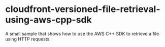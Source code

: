 # cloudfront-versioned-file-retrieval-using-aws-cpp-sdk
A small sample that shows how to use the AWS C++ SDK to retrieve a file using HTTP requests.
